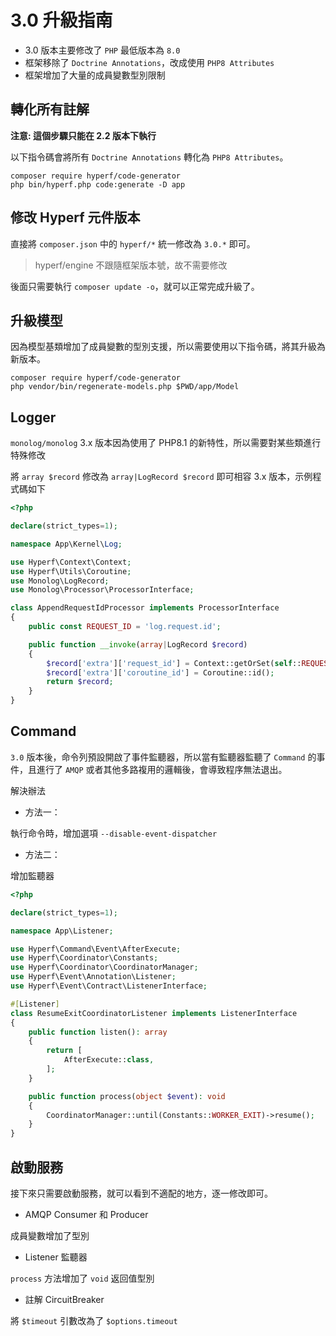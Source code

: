 # 3.0 升級指南

- 3.0 版本主要修改了 `PHP` 最低版本為 `8.0`
- 框架移除了 `Doctrine Annotations`，改成使用 `PHP8 Attributes`
- 框架增加了大量的成員變數型別限制

## 轉化所有註解

**注意: 這個步驟只能在 2.2 版本下執行**

以下指令碼會將所有 `Doctrine Annotations` 轉化為 `PHP8 Attributes`。

```shell
composer require hyperf/code-generator
php bin/hyperf.php code:generate -D app
```

## 修改 Hyperf 元件版本

直接將 `composer.json` 中的 `hyperf/*` 統一修改為 `3.0.*` 即可。

> hyperf/engine 不跟隨框架版本號，故不需要修改

後面只需要執行 `composer update -o`，就可以正常完成升級了。

## 升級模型

因為模型基類增加了成員變數的型別支援，所以需要使用以下指令碼，將其升級為新版本。

```shell
composer require hyperf/code-generator
php vendor/bin/regenerate-models.php $PWD/app/Model
```

## Logger

`monolog/monolog` 3.x 版本因為使用了 PHP8.1 的新特性，所以需要對某些類進行特殊修改

將 `array $record` 修改為 `array|LogRecord $record` 即可相容 3.x 版本，示例程式碼如下

```php
<?php

declare(strict_types=1);

namespace App\Kernel\Log;

use Hyperf\Context\Context;
use Hyperf\Utils\Coroutine;
use Monolog\LogRecord;
use Monolog\Processor\ProcessorInterface;

class AppendRequestIdProcessor implements ProcessorInterface
{
    public const REQUEST_ID = 'log.request.id';

    public function __invoke(array|LogRecord $record)
    {
        $record['extra']['request_id'] = Context::getOrSet(self::REQUEST_ID, uniqid());
        $record['extra']['coroutine_id'] = Coroutine::id();
        return $record;
    }
}

```

## Command

`3.0` 版本後，命令列預設開啟了事件監聽器，所以當有監聽器監聽了 `Command` 的事件，且進行了 `AMQP` 或者其他多路複用的邏輯後，會導致程序無法退出。

解決辦法

- 方法一：

執行命令時，增加選項 `--disable-event-dispatcher`

- 方法二：

增加監聽器

```php
<?php

declare(strict_types=1);

namespace App\Listener;

use Hyperf\Command\Event\AfterExecute;
use Hyperf\Coordinator\Constants;
use Hyperf\Coordinator\CoordinatorManager;
use Hyperf\Event\Annotation\Listener;
use Hyperf\Event\Contract\ListenerInterface;

#[Listener]
class ResumeExitCoordinatorListener implements ListenerInterface
{
    public function listen(): array
    {
        return [
            AfterExecute::class,
        ];
    }

    public function process(object $event): void
    {
        CoordinatorManager::until(Constants::WORKER_EXIT)->resume();
    }
}
```

## 啟動服務

接下來只需要啟動服務，就可以看到不適配的地方，逐一修改即可。

- AMQP Consumer 和 Producer

成員變數增加了型別

- Listener 監聽器

`process` 方法增加了 `void` 返回值型別

- 註解 CircuitBreaker

將 `$timeout` 引數改為了 `$options.timeout`
